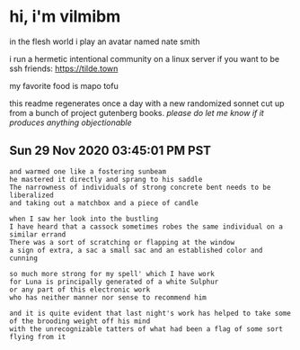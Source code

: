 # hi, i'm vilmibm

in the flesh world i play an avatar named nate smith

i run a hermetic intentional community on a linux server if you want to be ssh friends: https://tilde.town

my favorite food is mapo tofu

this readme regenerates once a day with a new randomized sonnet cut up from a bunch of project gutenberg books.
_please do let me know if it produces anything objectionable_

## Sun 29 Nov 2020 03:45:01 PM PST

    and warmed one like a fostering sunbeam
    he mastered it directly and sprang to his saddle
    The narrowness of individuals of strong concrete bent needs to be liberalized
    and taking out a matchbox and a piece of candle
    
    when I saw her look into the bustling
    I have heard that a cassock sometimes robes the same individual on a similar errand
    There was a sort of scratching or flapping at the window
    a sign of extra, a sac a small sac and an established color and cunning
    
    so much more strong for my spell' which I have work
    for Luna is principally generated of a white Sulphur
    or any part of this electronic work
    who has neither manner nor sense to recommend him
    
    and it is quite evident that last night's work has helped to take some of the brooding weight off his mind
    with the unrecognizable tatters of what had been a flag of some sort flying from it
